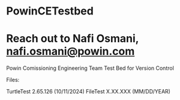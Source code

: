 # PowinCETestbed
# Reach out to Nafi Osmani, nafi.osmani@powin.com
Powin Comissioning Engineering Team Test Bed for Version Control

Files:  

TurtleTest 2.65.126 (10/11/2024)
FileTest X.XX.XXX (MM/DD/YEAR)
